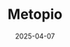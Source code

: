 ---  
layout: startup_page  
title: "Metopio"  
id: "metopio.com"  
permalink: "/metopiometopio.com04072025/"  
website: "https://metopio.com/"  
funding_round: "Growth Investment"  
funding_amount: "$10M"  
investors: "Plymouth Growth"  
about: "Metopio provides a community intelligence solution offering data analytics and visualization tools for healthcare and public health. Its platform helps organizations access and understand community insights to make better decisions, improving health outcomes. Trusted by over 475 hospitals and public health departments, Metopio simplifies complex data analysis with AI-powered features."  
markets: "Healthtech, Data Analytics, AI, GovTech, Information Technology, Machine Learning, Software"  
hq: "Chicago, Illinois, United States"  
founded_year: "2016"  
linkedin: "https://www.linkedin.com/company/metopio1"  
twitter: "https://twitter.com/Metop_io"  
instagram: ""  
facebook: ""  
crunchbase: "https://www.crunchbase.com/organization/metopio"  
pitchbook: "https://pitchbook.com/profiles/company/433767-97"  

date_display: "07-Apr-2025"  
date: "2025-04-07"

# SEO Optimization  
meta_title: "Metopio - Growth Investment Funding ($10M)"  
meta_description: "Metopio, Metopio provides a community intelligence solution offering data analytics and visualization tools for healthcare and public health. Its platform help..."  
meta_keywords: "Metopio, Healthtech, Data Analytics, AI, GovTech, Information Technology, Machine Learning, Software, Growth Investment funding"  
canonical_url: "https://startup.projectstartups.com/metopiometopio.com04072025/"  
---